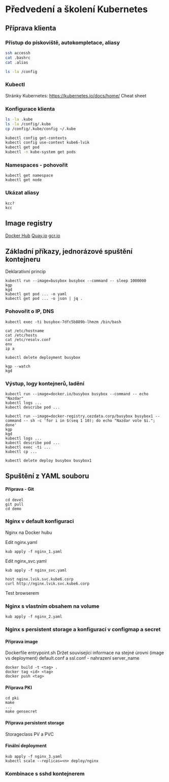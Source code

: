 # Předvedení a školení Kubernetes

## Příprava klienta

### Přístup do pískoviště, autokompletace, aliasy

```bash
ssh accessh
cat .bashrc
cat .alias

ls -la /config

```
### Kubectl
Stránky Kubernetes: https://kubernetes.io/docs/home/
Cheat sheet

### Konfigurace klienta

```bash
ls -la .kube
ls -la /config/.kube
cp /config/.kube/config ~/.kube

kubectl config get-contexts
kubectl config use-context kube6-lvik
kubectl get pod
kubectl -n kube-system get pods
```

### Namespaces - pohovořit
```
kubectl get namespace
kubectl get node
```

### Ukázat aliasy
```
kcc?
kcc
```

## Image registry
[Docker Hub](https://hub.docker.com/)
[Quay.io](https://quay.io/)
[gcr.io](https://console.cloud.google.com/gcr/images/google-containers/GLOBAL)


## Základní příkazy, jednorázové spuštění kontejneru

Deklarativní princip

```
kubectl run --image=busybox busybox --command -- sleep 1000000
kgp
kgd
kubectl get pod ... -o yaml
kubectl get pod ... -o json | jq .
```

### Pohovořit o IP, DNS

```
kubectl exec -ti busybox-7dfc5b889b-lhmzm /bin/bash

cat /etc/hostname
cat /etc/hosts
cat /etc/resolv.conf
env
ip a

kubectl delete deployment busybox

kgp --watch
kgd
```

### Výstup, logy kontejnerů, ladění
```
kubectl run --image=docker.io/busybox busybox --command -- echo "Nazdar"
kubectl logs ...
kubectl describe pod ...

kubectl run --image=docker-registry.cezdata.corp/busybox busybox1 --command -- sh -c 'for i in $(seq 1 10); do echo "Nazdar vole $i."; done'
kgp
kgd
kubectl logs ...
kubectl describe pod ...
kubectl exec -ti ...
kubectl cp ...

kubectl delete deploy busybox busybox1
```
## Spuštění z YAML souboru

#### Příprava - Git
```
cd devel
git pull
cd demo
```

### Nginx v default konfiguraci
Nginx na Docker hubu

Edit nginx.yaml

`kub apply -f nginx_1.yaml`

Edit nginx_svc.yaml

```
kub apply -f nginx_svc.yaml

host nginx.lvik.svc.kube6.corp
curl http://nginx.lvik.svc.kube6.corp
```
Test browserem

### Nginx s vlastním obsahem na volume

```
kub apply -f nginx_2.yaml
```

### Nginx s persistent storage a konfigurací v configmap a secret

#### Příprava image
Dockerfile
entrypoint.sh
Držet související informace na stejné úrovni (image vs deployment)
default.conf a ssl.conf - nahrazení server_name

```
docker build -t <tag> .
docker tag <id> <tag>
docker push <tag>
```


#### Příprava PKI
```
cd pki
make
...
make gensecret
```

#### Příprava persistent storage
Storageclass
PV a PVC


#### Finální deployment
```
kub apply -f nginx_3.yaml
kubectl scale --replicas=<n> deploy/nginx
```

### Kombinace s sshd kontejnerem
